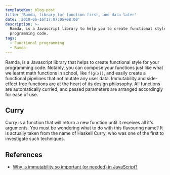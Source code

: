 ```yaml
---
templateKey: blog-post
title: 'Ramda, library for function first, and data later'
date: '2018-06-16T17:07:05+08:00'
description: >-
  Ramda, is a Javascript library to help you to create functional style for your
  programming code. 
tags:
  - Functional programming
  - Ramda
---
```

Ramda, is a Javascript library that helps to create functional style for your programming code. Notably, you can compose your functions just like what we learnt math functions in school, like `f(g(x))`, and easily create a functional pipelines that not mutate any user data. Immutability and side-effect free functions are at the heart of its design philosophy. All functions are automatically curried, and passed parameters are arranged accordingly for ease of use.

## Curry

Curry is a function that will return a new function until it receives all it's arguments. You must be wondering what to do with this flavouring name? It is actually taken from the name of Haskell Curry, who was one of the first to investigate such techniques.

## References
- [Why is immutability so important (or needed) in JavaScript?](https://goo.gl/4fJsJH)
